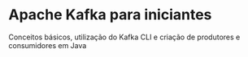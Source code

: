 # Apache Kafka para iniciantes

Conceitos básicos, utilização do Kafka CLI e criação de produtores e consumidores em Java
